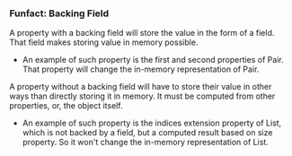 ### Funfact: Backing Field

A property with a backing field will store the value in the form of a field. That field makes storing value in memory possible. 

- An example of such property is the first and second properties of Pair. That property will change the in-memory representation of Pair.

A property without a backing field will have to store their value in other ways than directly storing it in memory. It must be computed from other properties, or, the object itself. 

- An example of such property is the indices extension property of List, which is not backed by a field, but a computed result based on size property. So it won't change the in-memory representation of List.
